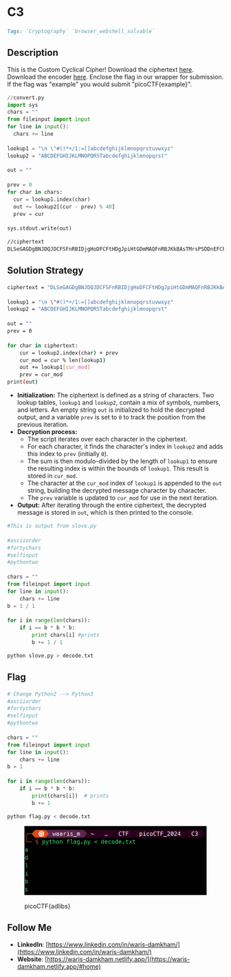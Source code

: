 # C3

```markdown
Tags: `Cryptography` `browser_webshell_solvable`
```

## **Description**

This is the Custom Cyclical Cipher! Download the ciphertext [here](https://artifacts.picoctf.net/c\_titan/47/ciphertext). Download the encoder [here](https://artifacts.picoctf.net/c\_titan/47/convert.py). Enclose the flag in our wrapper for submission. If the flag was "example" you would submit "picoCTF{example}".

```python
//convert.py
import sys
chars = ""
from fileinput import input
for line in input():
  chars += line

lookup1 = "\n \"#()*+/1:=[]abcdefghijklmnopqrstuvwxyz"
lookup2 = "ABCDEFGHIJKLMNOPQRSTabcdefghijklmnopqrst"

out = ""

prev = 0
for char in chars:
  cur = lookup1.index(char)
  out += lookup2[(cur - prev) % 40]
  prev = cur

sys.stdout.write(out)
```

```bash
//ciphertext
DLSeGAGDgBNJDQJDCFSFnRBIDjgHoDFCFtHDgJpiHtGDmMAQFnRBJKkBAsTMrsPSDDnEFCFtIbEDtDCIbFCFtHTJDKerFldbFObFCFtLBFkBAAAPFnRBJGEkerFlcPgKkImHnIlATJDKbTbFOkdNnsgbnJRMFnRBNAFkBAAAbrcbTKAkOgFpOgFpOpkBAAAAAAAiClFGIPFnRBaKliCgClFGtIBAAAAAAAOgGEkImHnIl
```

## **Solution Strategy**

```bash
ciphertext = "DLSeGAGDgBNJDQJDCFSFnRBIDjgHoDFCFtHDgJpiHtGDmMAQFnRBJKkBAsTMrsPSDDnEFCFtIbEDtDCIbFCFtHTJDKerFldbFObFCFtLBFkBAAAPFnRBJGEkerFlcPgKkImHnIlATJDKbTbFOkdNnsgbnJRMFnRBNAFkBAAAbrcbTKAkOgFpOgFpOpkBAAAAAAAiClFGIPFnRBaKliCgClFGtIBAAAAAAAOgGEkImHnIl"

lookup1 = "\n \"#()*+/1:=[]abcdefghijklmnopqrstuvwxyz"
lookup2 = "ABCDEFGHIJKLMNOPQRSTabcdefghijklmnopqrst"

out = ""
prev = 0

for char in ciphertext:
    cur = lookup2.index(char) + prev
    cur_mod = cur % len(lookup1) 
    out += lookup1[cur_mod]
    prev = cur_mod  
print(out)
```

* **Initialization:** The ciphertext is defined as a string of characters. Two lookup tables, `lookup1` and `lookup2`, contain a mix of symbols, numbers, and letters. An empty string `out` is initialized to hold the decrypted output, and a variable `prev` is set to `0` to track the position from the previous iteration.
* **Decryption process:**
  * The script iterates over each character in the ciphertext.
  * For each character, it finds the character's index in `lookup2` and adds this index to `prev` (initially `0`).
  * The sum is then modulo-divided by the length of `lookup1` to ensure the resulting index is within the bounds of `lookup1`. This result is stored in `cur_mod`.
  * The character at the `cur_mod` index of `lookup1` is appended to the `out` string, building the decrypted message character by character.
  * The `prev` variable is updated to `cur_mod` for use in the next iteration.
* **Output:** After iterating through the entire ciphertext, the decrypted message is stored in `out`, which is then printed to the console.

```python
#This is output from slove.py 
 
#asciiorder
#fortychars
#selfinput
#pythontwo

chars = ""
from fileinput import input
for line in input():
    chars += line
b = 1 / 1

for i in range(len(chars)):
    if i == b * b * b:
        print chars[i] #prints
        b += 1 / 1
```

```bash
python slove.py > decode.txt
```

## Flag

```python
# Change Python2 --> Python3
#asciiorder
#fortychars
#selfinput
#pythontwo

chars = ""
from fileinput import input
for line in input():
    chars += line
b = 1

for i in range(len(chars)):
    if i == b * b * b:
        print(chars[i])  # prints
        b += 1
```

```bash
python flag.py < decode.txt
```

<figure><img src="../.gitbook/assets/image (41).png" alt=""><figcaption><p>picoCTF{adlibs}</p></figcaption></figure>

## Follow Me

* **LinkedIn**: [https://www.linkedin.com/in/waris-damkham/](https://www.linkedin.com/in/waris-damkham/)
* **Website**: [https://waris-damkham.netlify.app/](https://waris-damkham.netlify.app/#home)
